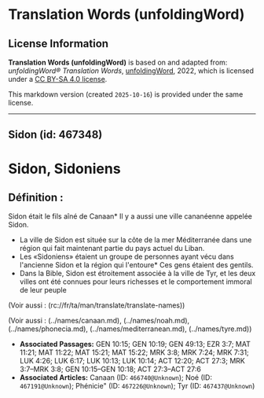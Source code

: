 # Translation Words (unfoldingWord)

## License Information

**Translation Words (unfoldingWord)** is based on and adapted from: _unfoldingWord® Translation Words_, [unfoldingWord](https://unfoldingword.org/utw), 2022, which is licensed under a [CC BY-SA 4.0 license](https://creativecommons.org/licenses/by-sa/4.0/legalcode.en).

This markdown version (created `2025-10-16`) is provided under the same license.



--------------------------------

## Sidon (id: 467348)

Sidon, Sidoniens
================

Définition :
------------

Sidon était le fils aîné de Canaan\* Il y a aussi une ville cananéenne appelée Sidon.

* La ville de Sidon est située sur la côte de la mer Méditerranée dans une région qui fait maintenant partie du pays actuel du Liban.
* Les «Sidoniens» étaient un groupe de personnes ayant vécu dans l'ancienne Sidon et la région qui l'entoure\* Ces gens étaient des gentils.
* Dans la Bible, Sidon est étroitement associée à la ville de Tyr, et les deux villes ont été connues pour leurs richesses et le comportement immoral de leur peuple

(Voir aussi : (rc://fr/ta/man/translate/translate\-names))

(Voir aussi : (../names/canaan.md), (../names/noah.md), (../names/phonecia.md), (../names/mediterranean.md), (../names/tyre.md))

* **Associated Passages:** GEN 10:15; GEN 10:19; GEN 49:13; EZR 3:7; MAT 11:21; MAT 11:22; MAT 15:21; MAT 15:22; MRK 3:8; MRK 7:24; MRK 7:31; LUK 4:26; LUK 6:17; LUK 10:13; LUK 10:14; ACT 12:20; ACT 27:3; MRK 3:7–MRK 3:8; GEN 10:15–GEN 10:18; ACT 27:3–ACT 27:6
* **Associated Articles:** Canaan (ID: `466740@Unknown`); Noé (ID: `467191@Unknown`); Phénicie&quot; (ID: `467226@Unknown`); Tyr (ID: `467437@Unknown`)

